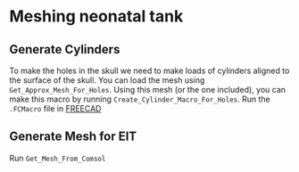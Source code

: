 # Meshing neonatal tank

## Generate Cylinders
To make the holes in the skull we need to make loads of cylinders aligned to the surface of the skull. You can load the mesh using `Get_Approx_Mesh_For_Holes`. Using this mesh (or the one included), you can make this macro by running `Create_Cylinder_Macro_For_Holes`. Run the `.FCMacro` file in [FREECAD](https://www.freecadweb.org/)

## Generate Mesh for EIT
Run `Get_Mesh_From_Comsol`
